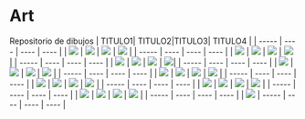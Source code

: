 # Art
Repositorio de dibujos
| TITULO1| TITULO2|TITULO3| TITULO4 |
| ----- | ---- | ---- |  ---- |
| ![](https://github.com/elVakera/Art/blob/main/Digital/2D/AikaHuTao.jpg)  | ![](https://github.com/elVakera/Art/blob/main/Digital/2D/Aloe.jpg) | ![](https://github.com/elVakera/Art/blob/main/Digital/2D/Ari.jpg) | ![](https://github.com/elVakera/Art/blob/main/Digital/2D/TatiDiabla.jpg) |
| ----- | ---- | ---- |  ---- |
| ![](https://github.com/elVakera/Art/blob/main/Digital/2D/AnnaFantasy.jpg) | ![](https://github.com/elVakera/Art/blob/main/Digital/2D/JesKaisa.jpg) | ![](https://github.com/elVakera/Art/blob/main/Digital/2D/ArielKuroha.jpg) | ![](https://github.com/elVakera/Art/blob/main/Digital/2D/CarlaDream.jpg) |
| ----- | ---- | ---- |  ---- |
| ![](https://github.com/elVakera/Art/blob/main/Digital/2D/DokiDoki.jpg) | ![](https://github.com/elVakera/Art/blob/main/Digital/2D/Familia%20Inglesa.jpg) | ![](https://github.com/elVakera/Art/blob/main/Digital/2D/Greed.jpg) | ![](https://github.com/elVakera/Art/blob/main/Digital/2D/HalloweenNana.jpg)|
| ----- | ---- | ---- |  ---- |
| ![](https://github.com/elVakera/Art/blob/main/Digital/2D/IchiDibujo.jpg) | ![](https://github.com/elVakera/Art/blob/main/Digital/2D/AnnaNavide%C3%B1a.jpg) | ![](https://github.com/elVakera/Art/blob/main/Digital/2D/Jobi%20x%20Amy.jpg) | ![](https://github.com/elVakera/Art/blob/main/Digital/2D/Musicrystal.jpg) |
| ----- | ---- | ---- |  ---- |
| ![](https://github.com/elVakera/Art/blob/main/Digital/2D/PatriDibujo.jpg) | ![](https://github.com/elVakera/Art/blob/main/Digital/2D/Peach%20x%20JackDaniels.jpg) | ![](https://github.com/elVakera/Art/blob/main/Digital/2D/SportStyle.jpg) | ![](https://github.com/elVakera/Art/blob/main/Digital/2D/StikerSenshiro.jpg) |
| ----- | ---- | ---- |  ---- |
| ![](https://github.com/elVakera/Art/blob/main/Digital/2D/AlternativeStyle_Goth.jpg) | ![](https://github.com/elVakera/Art/blob/main/Digital/2D/The%20boys.jpg) | ![](https://github.com/elVakera/Art/blob/main/Digital/2D/XMasGirl.jpg) | ![](https://github.com/elVakera/Art/blob/main/Digital/2D/XocoSetup.jpg) |
| ----- | ---- | ---- |  ---- |
| ![](https://github.com/elVakera/Art/blob/main/Digital/2D/batLeddy.jpg) | ![](https://github.com/elVakera/Art/blob/main/Digital/2D/bell-m%C3%A8re.jpg) | ![](https://github.com/elVakera/Art/blob/main/Digital/2D/karenDibujo.jpg) | ![](https://github.com/elVakera/Art/blob/main/Digital/2D/miiu.jpg) |
| ----- | ---- | ---- |  ---- |
| ![](https://github.com/elVakera/Art/blob/main/Digital/2D/lineart.jpg) | ![](https://github.com/elVakera/Art/blob/main/Digital/2D/color.jpg) | ![](https://github.com/elVakera/Art/blob/main/Digital/2D/fusion%20de%20capas.jpg) | ![](https://github.com/elVakera/Art/blob/main/Digital/2D/final.jpg) |
| ----- | ---- | ---- |  ---- |
| ![](https://github.com/elVakera/Art/blob/main/Digital/2D/retoCuloParriba.jpg)
| ----- | ---- | ---- |  ---- |
